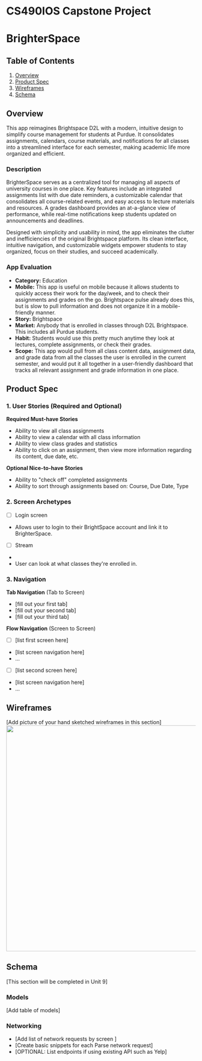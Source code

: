 CS490IOS Capstone Project
===

# BrighterSpace

## Table of Contents

1. [Overview](#Overview)
2. [Product Spec](#Product-Spec)
3. [Wireframes](#Wireframes)
4. [Schema](#Schema)

## Overview

This app reimagines Brightspace D2L with a modern, intuitive design to simplify course management for students at Purdue. It consolidates assignments, calendars, course materials, and notifications for all classes into a streamlined interface for each semester, making academic life more organized and efficient.

### Description

BrighterSpace serves as a centralized tool for managing all aspects of university courses in one place. Key features include an integrated assignments list with due date reminders, a customizable calendar that consolidates all course-related events, and easy access to lecture materials and resources. A grades dashboard provides an at-a-glance view of performance, while real-time notifications keep students updated on announcements and deadlines.

Designed with simplicity and usability in mind, the app eliminates the clutter and inefficiencies of the original Brightspace platform. Its clean interface, intuitive navigation, and customizable widgets empower students to stay organized, focus on their studies, and succeed academically.

### App Evaluation

- **Category:** Education
- **Mobile:** This app is useful on mobile because it allows students to quickly access their work for the day/week, and to check their assignments and grades on the go. Brightspace pulse already does this, but is slow to pull information and does not organize it in a mobile-friendly manner.
- **Story:** Brightspace 
- **Market:** Anybody that is enrolled in classes through D2L Brightspace. This includes all Purdue students. 
- **Habit:** Students would use this pretty much anytime they look at lectures, complete assignments, or check their grades. 
- **Scope:** This app would pull from all class content data, assignment data, and grade data from all the classes the user is enrolled in the current semester, and would put it all together in a user-friendly dashboard that tracks all relevant assignment and grade information in one place.

## Product Spec

### 1. User Stories (Required and Optional)

**Required Must-have Stories**

* Ability to view all class assignments
* Ability to view a calendar with all class information 
* Ability to view class grades and statistics
* Ability to click on an assignment, then view more information regarding its content, due date, etc.
  
**Optional Nice-to-have Stories**

* Ability to "check off" completed assignments
* Ability to sort through assignments based on: Course, Due Date, Type

### 2. Screen Archetypes

- [ ] Login screen
* Allows user to login to their BrightSpace account and link it to BrighterSpace.

- [ ] Stream
* 
* User can look at what classes they're enrolled in.

### 3. Navigation

**Tab Navigation** (Tab to Screen)

* [fill out your first tab]
* [fill out your second tab]
* [fill out your third tab]

**Flow Navigation** (Screen to Screen)

- [ ] [list first screen here]
* [list screen navigation here]
* ...
- [ ] [list second screen here]
* [list screen navigation here]
* ...

## Wireframes

[Add picture of your hand sketched wireframes in this section]
<img src="YOUR_WIREFRAME_IMAGE_URL" width=600>

## Schema 

[This section will be completed in Unit 9]

### Models

[Add table of models]

### Networking

- [Add list of network requests by screen ]
- [Create basic snippets for each Parse network request]
- [OPTIONAL: List endpoints if using existing API such as Yelp]
